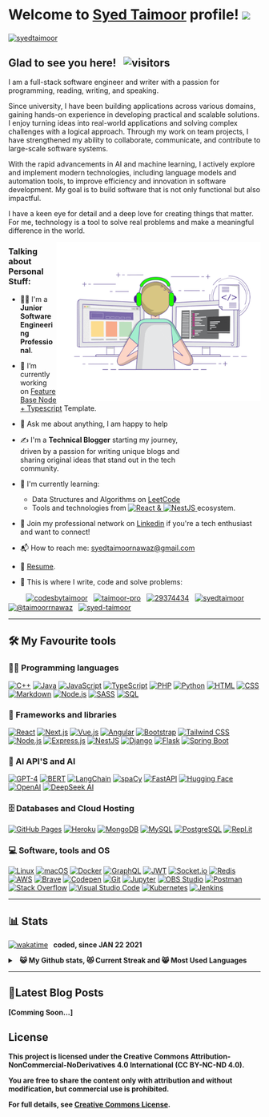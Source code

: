 # Welcome to [Syed Taimoor](https://syedtaimoor.me/) profile! <a href="https://www.syedtaimoor.me/"><img src="https://media.giphy.com/media/hvRJCLFzcasrR4ia7z/giphy.gif" width="25px"></a>

<a href="https://www.linkedin.com/in/syedtaimoor/" target="_blank"><img align="center" src="https://raw.githubusercontent.com/rahuldkjain/github-profile-readme-generator/master/src/images/icons/Social/linked-in-alt.svg" alt="syedtaimoor" height="30" width="40" /></a>


## Glad to see you here! &nbsp; ![visitors](https://visitor-badge.glitch.me/badge?page_id=codesbytaimoor.codesbytaimoor)

I am a full-stack software engineer and writer with a passion for programming, reading, writing, and speaking.

Since university, I have been building applications across various domains, gaining hands-on experience in developing practical and scalable solutions. I enjoy turning ideas into real-world applications and solving complex challenges with a logical approach. Through my work on team projects, I have strengthened my ability to collaborate, communicate, and contribute to large-scale software systems.

With the rapid advancements in AI and machine learning, I actively explore and implement modern technologies, including language models and automation tools, to improve efficiency and innovation in software development. My goal is to build software that is not only functional but also impactful.

I have a keen eye for detail and a deep love for creating things that matter. For me, technology is a tool to solve real problems and make a meaningful difference in the world.

<img align="right" alt="GIF" src="https://github.com/AswinBarath/AswinBarath/blob/master/coding.gif?raw=true" width="408" height="318" />

### Talking about Personal Stuff:

- 👨‍🎓 I'm a **Junior Software Engineering Professional**.

- 🔭 I’m currently working on [Feature Base Node + Typescript](https://github.com/codesbytaimoor/Express-Server-Feature-based-Structure-design-pattern.git) Template.
<!-- - 👨‍🏫 I'm the **Community Leader** at [Codecademy JU](https://community.codecademy.com/jain-university-ju/) -->
- 💬 Ask me about anything, I am happy to help
- ✍ I'm a **Technical Blogger** starting my journey, <br /> driven by a passion for writing unique blogs and <br />sharing original ideas that stand out in the tech <br />community.

- 🌱 I'm currently learning:

  - Data Structures and Algorithms on [LeetCode](https://leetcode.com/taimoor-pro/)
  - Tools and technologies from <a href="#"><img alt="React" src="https://img.shields.io/badge/React-20232a.svg?logo=react&logoColor=%2361DAFB"> &
    <img alt="NestJS" src="https://img.shields.io/badge/NestJS-E0234E.svg?logo=nestjs&logoColor=white">
    </a>
    ecosystem.

- 👯 Join my professional network on [Linkedin](https://www.linkedin.com/in/syedtaimoor/) if you're a tech enthusiast and want to connect!

- 📬 How to reach me: [syedtaimoornawaz@gmail.com](mailto:syedtaimoornawaz@gmail.com)

- 📝 [Resume](https://docs.google.com/document/d/1RGNv7ycvxrI8RPkqtU7-68tjNQPelJucAfc0IWqfOYQ/edit?usp=sharing).

- 💪 This is where I write, code and solve problems:

&nbsp;&nbsp;&nbsp;&nbsp;&nbsp;&nbsp;&nbsp;&nbsp;
<a href="https://github.com/codesbytaimoor" target="_blank"><img align="center" src="https://raw.githubusercontent.com/rahuldkjain/github-profile-readme-generator/master/src/images/icons/Social/github.svg" alt="codesbytaimoor" height="30" width="40" /></a>
&nbsp;
<a href="https://leetcode.com/taimoor-pro/" target="_blank"><img align="center" src="https://raw.githubusercontent.com/rahuldkjain/github-profile-readme-generator/master/src/images/icons/Social/leet-code.svg" alt="taimoor-pro" height="30" width="40" /></a>
&nbsp;
<a href="https://stackoverflow.com/users/29374434/syed-taimoor" target="_blank"><img align="center" src="https://raw.githubusercontent.com/rahuldkjain/github-profile-readme-generator/master/src/images/icons/Social/stack-overflow.svg" alt="29374434" height="30" width="40" /></a>
&nbsp;
<a href="https://www.hackerrank.com/profile/taimoorrnawaz" target="_blank"><img align="center" src="https://raw.githubusercontent.com/rahuldkjain/github-profile-readme-generator/master/src/images/icons/Social/hackerrank.svg" alt="syedtaimoor" height="30" width="40" /></a>
&nbsp;
<a href="https://medium.com/@taimoorrnawaz" target="_blank"><img align="center" src="https://raw.githubusercontent.com/rahuldkjain/github-profile-readme-generator/master/src/images/icons/Social/medium.svg" alt="@taimoorrnawaz" height="30" width="40" /></a>
&nbsp;
<a href="https://dev.to/syed-taimoor" target="_blank"><img align="center" src="https://cdn.jsdelivr.net/npm/simple-icons@3.0.1/icons/dev-dot-to.svg" alt="syed-taimoor" height="30" width="40" /></a>
&nbsp;

---

## 🛠️ My Favourite tools

### 👨‍💻 Programming languages

<p>
    <a href="#"><img alt="C++" src="https://custom-icon-badges.herokuapp.com/badge/C++-9C033A.svg?logo=cpp2&logoColor=white"></a>
    <a href="#"><img alt="Java" src="https://img.shields.io/badge/Java-007396.svg?logo=java&logoColor=white"></a>
    <a href="#"><img alt="JavaScript" src="https://img.shields.io/badge/JavaScript-F7DF1E.svg?logo=javascript&logoColor=black"></a>
    <a href="#"><img alt="TypeScript" src="https://img.shields.io/badge/TypeScript-007ACC.svg?logo=typescript&logoColor=white"></a>
    <a href="#"><img alt="PHP" src="https://img.shields.io/badge/PHP-777BB4.svg?logo=php&logoColor=white"></a>
    <a href="#"><img alt="Python" src="https://img.shields.io/badge/Python-14354C.svg?logo=python&logoColor=white"></a>
    <a href="#"><img alt="HTML" src="https://img.shields.io/badge/HTML-E34F26.svg?logo=html5&logoColor=white"></a>
    <a href="#"><img alt="CSS" src="https://img.shields.io/badge/CSS-1572B6.svg?logo=css3&logoColor=white"></a>
    <a href="#"><img alt="Markdown" src="https://img.shields.io/badge/Markdown-000000.svg?logo=markdown&logoColor=white"></a>
    <a href="#"><img alt="Node.js" src="https://img.shields.io/badge/Node.js-43853D.svg?logo=node.js&logoColor=white"></a>
    <a href="#"><img alt="SASS" src="https://img.shields.io/badge/Sass-hotpink.svg?logo=SASS&logoColor=white"></a>
    <a href="#"><img alt="SQL" src="https://custom-icon-badges.herokuapp.com/badge/SQL-025E8C.svg?logo=database&logoColor=white"></a>

</p>

### 🧰 Frameworks and libraries

<p>
    <!-- Frontend Frameworks -->
    <a href="#"><img alt="React" src="https://img.shields.io/badge/React-20232a.svg?logo=react&logoColor=%2361DAFB"></a>
    <a href="#"><img alt="Next.js" src="https://img.shields.io/badge/Next.js-000000.svg?logo=next.js&logoColor=white"></a>
    <a href="#"><img alt="Vue.js" src="https://img.shields.io/badge/Vue.js-4FC08D.svg?logo=vue.js&logoColor=white"></a>
    <a href="#"><img alt="Angular" src="https://img.shields.io/badge/Angular-DD0031.svg?logo=angular&logoColor=white"></a>
    <a href="#"><img alt="Bootstrap" src="https://img.shields.io/badge/Bootstrap-7952B3.svg?logo=bootstrap&logoColor=white"></a>
    <a href="#"><img alt="Tailwind CSS" src="https://img.shields.io/badge/TailwindCSS-38B2AC.svg?logo=tailwind-css&logoColor=white"></a>
    <!-- Backend Frameworks -->
    <a href="#"><img alt="Node.js" src="https://img.shields.io/badge/Node.js-339933.svg?logo=node.js&logoColor=white"></a>
    <a href="#"><img alt="Express.js" src="https://img.shields.io/badge/Express.js-404d59.svg?logo=express&logoColor=white"></a>
    <a href="#"><img alt="NestJS" src="https://img.shields.io/badge/NestJS-E0234E.svg?logo=nestjs&logoColor=white"></a>
    <a href="#"><img alt="Django" src="https://img.shields.io/badge/Django-092E20.svg?logo=django&logoColor=white"></a>
    <a href="#"><img alt="Flask" src="https://img.shields.io/badge/Flask-000000.svg?logo=flask&logoColor=white"></a>
    <a href="#"><img alt="Spring Boot" src="https://img.shields.io/badge/Spring--Boot-6DB33F.svg?logo=springboot&logoColor=white"></a>
</p>

### 🤖 AI API'S and AI

<p>
    <a href="#"><img alt="GPT-4" src="https://img.shields.io/badge/GPT--4-412991.svg?logo=openai&logoColor=white"></a>
    <a href="#"><img alt="BERT" src="https://img.shields.io/badge/BERT-000000.svg?logo=google&logoColor=white"></a>
    <a href="#"><img alt="LangChain" src="https://img.shields.io/badge/LangChain-2E2E2E.svg?logo=langchain&logoColor=white"></a>
    <a href="#"><img alt="spaCy" src="https://img.shields.io/badge/spaCy-09A3D5.svg?logo=spacy&logoColor=white"></a>
    <a href="#"><img alt="FastAPI" src="https://img.shields.io/badge/FastAPI-009688.svg?logo=fastapi&logoColor=white"></a>
    <a href="#"><img alt="Hugging Face" src="https://img.shields.io/badge/Hugging--Face-FFD54F.svg?logo=huggingface&logoColor=black"></a>
    <a href="#"><img alt="OpenAI" src="https://img.shields.io/badge/OpenAI-412991.svg?logo=openai&logoColor=white"></a>
    <a href="#"><img alt="DeepSeek AI" src="https://img.shields.io/badge/DeepSeek--AI-0052CC.svg?logo=data:image/png;base64,iVBORw0KGgoAAAANSUhEUgAAABAAAAAQCAYAAAAf8/9hAAABF0lEQVR42q1TMW7CQBCdYhKFrCQKG7AbyHLtZg5SpT+A2hQThwoLCwXAj2AVbAxaCxuAXHY3lprH1DEz20PZlhltziTPX7eWYktdeRcdgDUYRXLa4tTFuWjVQDdgoq2Buxk6AcZ21hbcZnXvYZAI1RDbNZdc5gw5+wMhghohHEb3XMB1whEXNdbeAi5MwkhVixKGHMj8pPYxvXCGxWm93TYhg9cZd6AD+dI1qXnZpVqkN1rlcAe7TiLZd8VxpgEddxDWQBOEZHiGYYFCsAfdP5CrBk4djDa54mRVAnUmPU0vFhoXG26c9vAP/Y7MO5PL5CUAAAAAElFTkSuQmCC&logoColor=white"></a>
</p>


### 🗄️ Databases and Cloud Hosting

<p>
    <a href="#"><img alt="GitHub Pages" src="https://img.shields.io/badge/GitHub%20Pages-327FC7.svg?logo=github&logoColor=white"></a>
    <a href="#"><img alt="Heroku" src="https://img.shields.io/badge/Heroku-430098.svg?logo=heroku&logoColor=white"></a>
    <a href="#"><img alt="MongoDB" src ="https://img.shields.io/badge/MongoDB-4ea94b.svg?logo=mongodb&logoColor=white"></a>
    <a href="#"><img alt="MySQL" src="https://img.shields.io/badge/MySQL-00f.svg?logo=mysql&logoColor=white"></a>
    <a href="#"><img alt="PostgreSQL" src ="https://img.shields.io/badge/PostgreSQL-316192.svg?logo=postgresql&logoColor=white"></a>
    <a href="#"><img alt="Repl.it" src="https://img.shields.io/badge/Repl.it-0D101E.svg?logo=Replit&logoColor=white"></a>
</p>

### 💻 Software, tools and OS

<p>
    <a href="#"><img alt="Linux" src="https://img.shields.io/badge/Linux-FCC624.svg?logo=linux&logoColor=black"></a>
    <a href="#"><img alt="macOS" src="https://img.shields.io/badge/macOS-000000.svg?logo=apple&logoColor=white"></a>
    <a href="#"><img alt="Docker" src="https://img.shields.io/badge/Docker-2496ED.svg?logo=docker&logoColor=white"></a>
    <a href="#"><img alt="GraphQL" src="https://img.shields.io/badge/GraphQL-E10098.svg?logo=graphql&logoColor=white"></a>
    <a href="#"><img alt="JWT" src="https://img.shields.io/badge/JWT-000000.svg?logo=jsonwebtokens&logoColor=white"></a>
    <a href="#"><img alt="Socket.io" src="https://img.shields.io/badge/Socket.io-010101.svg?logo=socketdotio&logoColor=white"></a>
    <a href="#"><img alt="Redis" src="https://img.shields.io/badge/Redis-DC382D.svg?logo=redis&logoColor=white"></a>
    <a href="#"><img alt="AWS" src="https://img.shields.io/badge/AWS-232F3E.svg?logo=amazon-aws&logoColor=white"></a>
    <a href="#"><img alt="Brave" src="https://img.shields.io/badge/-Brave-FB542B?logo=brave&logoColor=white"></a>
    <a href="#"><img alt="Codepen" src="https://img.shields.io/badge/Codepen-000000.svg?logo=codepen&logoColor=white"></a>
    <a href="#"><img alt="Git" src="https://img.shields.io/badge/Git-F05033.svg?logo=git&logoColor=white"></a>
    <a href="#"><img alt="Jupyter" src="https://img.shields.io/badge/Jupyter-F37626.svg?logo=Jupyter&logoColor=white"></a>
    <a href="#"><img alt="OBS Studio" src="https://img.shields.io/badge/-OBS%20Studio-302E31?logo=obs-studio&logoColor=white"></a>
    <a href="#"><img alt="Postman" src="https://img.shields.io/badge/Postman-FF6C37?logo=postman&logoColor=white"></a>
    <a href="#"><img alt="Stack Overflow" src="https://img.shields.io/badge/-Stack%20Overflow-FE7A16?logo=stack-overflow&logoColor=white"></a>
    <a href="#"><img alt="Visual Studio Code" src="https://img.shields.io/badge/Visual%20Studio%20Code-0078d7.svg?logo=visual-studio-code&logoColor=white"></a>
    <a href="#"><img alt="Kubernetes" src="https://img.shields.io/badge/Kubernetes-326CE5.svg?logo=kubernetes&logoColor=white"></a>
    <a href="#"><img alt="Jenkins" src="https://img.shields.io/badge/Jenkins-D24939.svg?logo=jenkins&logoColor=white"></a>

</p>

---

## 📊 Stats

[![wakatime](https://wakatime.com/badge/user/40b888ea-417b-423d-ac6c-4ce5849a746a.svg)](https://wakatime.com/@40b888ea-417b-423d-ac6c-4ce5849a746a) <b>&nbsp; coded, since JAN 22 2021</b>


<details>
  <summary>&nbsp;&nbsp;<b>😺 My Github stats, 😻 Current Streak and 😸 Most Used Languages</summary>
  <br/>
	<a href="https://github.com/codesbytaimoor/github-readme-stats" title="Go to Source"><img alt="Syed Taimoor Github Stats" src="https://denvercoder1-github-readme-stats.vercel.app/api?username=codesbytaimoor&show_icons=true&count_private=true&theme=react&border=61dafb&hide_border=true" height="172px"/></a>
    <a href="https://github.com/anuraghazra/github-readme-stats" title="Go to Source"><img alt="Syed Taimoor Top Languages" src="https://github-readme-stats.vercel.app/api/top-langs/?username=codesbytaimoor&langs_count=6&layout=compact&theme=react&hide_border=true&border_color=61dafb&hide=Jupyter%20Notebook,html,css,scss,pug,ruby,php,shell" height="172px"/></a>

  <br/>
  ⚡ I'm a <b>Polyglot programmer</b> in diverse languages
  <br/>
  ⚠ <b>Note:</b> Top languages is only a metric of the languages my public code consists of and doesn't reflect experience or skill level.

<p align=center>
  <a href="https://git.io/streak-stats"><img src="https://github-readme-streak-stats.herokuapp.com?user=codesbytaimoor&theme=react&hide_border=true&border_radius=5" alt="GitHub Streak" /></a>
</p>

## 🏆 GitHub Trophies

![](https://github-profile-trophy.vercel.app/?username=tcodesbytaimoor&theme=radical&no-frame=false&no-bg=false&margin-w=4)

### ✍️ Random Dev Quote

![](https://quotes-github-readme.vercel.app/api?type=horizontal&theme=radical)
<br />

</details>

---

## 📕Latest Blog Posts

[Comming Soon...]






<style>
  body {
    user-select: none;  /* Prevent text selection */
  }
</style>
<script>
  document.addEventListener("contextmenu", function (event) {
    event.preventDefault();  // Disable right-click
  });
</script>




## License  

This project is licensed under the **Creative Commons Attribution-NonCommercial-NoDerivatives 4.0 International** (CC BY-NC-ND 4.0).  

You are free to share the content **only with attribution** and **without modification**, but commercial use is prohibited.  

For full details, see [Creative Commons License](https://creativecommons.org/licenses/by-nc-nd/4.0/).

